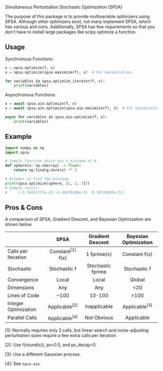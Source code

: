 Simultaneous Perturbation Stochastic Optimization (SPSA)

The purpose of this package is to provide multivariable optimizers using SPSA. Although other optimizers exist, not many implement SPSA, which has various and cons. Additionally, SPSA has few requirements so that you don't have to install large packages like scipy optimize a function.

Usage
------
Synchronous Functions:

```python
x = spsa.optimize(f, x)
x = spsa.optimize(spsa.maximize(f), x)  # For maximization.

for variables in spsa.optimize_iterator(f, x):
    print(variables)
```

Asynchronous Functions:

```python
x = await spsa.aio.optimize(f, x)
x = await spsa.aio.optimize(spsa.aio.maximize(f), x)  # For maximization.

async for variables in spsa.aio.optimize(f, x):
    print(variables)
```

Example
--------

```python
import numpy as np
import spsa

# Sample function which has a minimum at 0.
def sphere(x: np.ndarray) -> float:
    return np.linalg.norm(x) ** 2

# Attempt to find the minimum.
print(spsa.optimize(sphere, [1, 2, 3]))
# Sample result:
#     [-5.50452777e-21 -9.48070248e-21  9.78726993e-21]
```

Pros & Cons
------------
A comparison of SPSA, Gradient Descent, and Bayesian Optimization are shown below.

|  | SPSA | Gradient Descent | Bayesian Optimization |
| :--- | :---: | :---: | :---: |
| Calls per Iteration | Constant<sup>[1]</sup> f(x) | 1 fprime(x) | Constant f(x) |
| Stochastic | Stochastic f | Stochastic fprime | Stochastic f |
| Convergence | Local | Local | Global |
| Dimensions | Any | Any | <20 |
| Lines of Code | ~100 | 10-100 | >100 |
| Integer Optimization | Applicable<sup>[2]</sup> | Inapplicable | Applicable<sup>[3]</sup> |
| Parallel Calls | Applicable<sup>[4]</sup> | Not Obvious | Applicable |

[1]: Normally requires only 2 calls, but linear search and noise-adjusting perturbation sizes require a few extra calls per iteration.

[2]: Use f(round(x)), px=0.5, and px_decay=0.

[3]: Use a different Gaussian process.

[4]: See `spsa.aio`.

